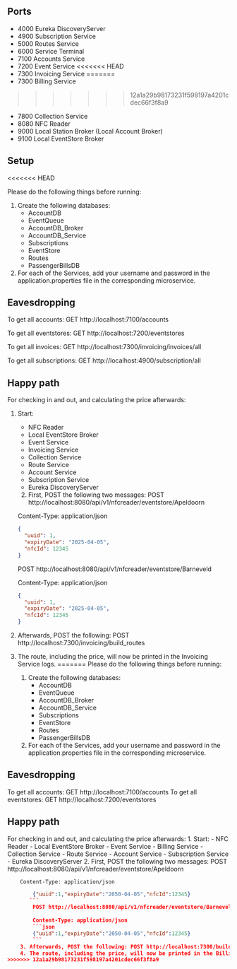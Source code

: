 ## Ports

- 4000 Eureka DiscoveryServer
- 4900 Subscription Service
- 5000 Routes Service
- 6000 Service Terminal
- 7100 Accounts Service
- 7200 Event Service
<<<<<<< HEAD
- 7300 Invoicing Service
=======
- 7300 Billing Service
>>>>>>> 12a1a29b98173231f598197a4201cdec66f3f8a9
- 7800 Collection Service
- 8080 NFC Reader
- 9000 Local Station Broker (Local Account Broker)
- 9100 Local EventStore Broker

## Setup
<<<<<<< HEAD

Please do the following things before running:

1. Create the following databases:
   - AccountDB
   - EventQueue
   - AccountDB_Broker
   - AccountDB_Service
   - Subscriptions
   - EventStore
   - Routes
   - PassengerBillsDB
2. For each of the Services, add your username and password in the application.properties file in the corresponding microservice.

## Eavesdropping

To get all accounts: GET http://localhost:7100/accounts

To get all eventstores: GET http://localhost:7200/eventstores

To get all invoices: GET http://localhost:7300/invoicing/invoices/all

To get all subscriptions: GET http://localhost:4900/subscription/all

## Happy path

For checking in and out, and calculating the price afterwards:

1. Start:

   - NFC Reader
   - Local EventStore Broker
   - Event Service
   - Invoicing Service
   - Collection Service
   - Route Service
   - Account Service
   - Subscription Service
   - Eureka DiscoveryServer

   2. First, POST the following two messages:
      POST http://localhost:8080/api/v1/nfcreader/eventstore/Apeldoorn

   Content-Type: application/json

   ```json
   {
     "uuid": 1,
     "expiryDate": "2025-04-05",
     "nfcId": 12345
   }
   ```

   POST http://localhost:8080/api/v1/nfcreader/eventstore/Barneveld

   Content-Type: application/json

   ```json
   {
     "uuid": 1,
     "expiryDate": "2025-04-05",
     "nfcId": 12345
   }
   ```

2. Afterwards, POST the following: POST http://localhost:7300/invoicing/build_routes
3. The route, including the price, will now be printed in the Invoicing Service logs.
=======
Please do the following things before running:
    1. Create the following databases:
        - AccountDB 
        - EventQueue
        - AccountDB_Broker
        - AccountDB_Service
        - Subscriptions
        - EventStore
        - Routes
        - PassengerBillsDB
    2. For each of the Services, add your username and password in the application.properties file in the corresponding microservice.

## Eavesdropping
To get all accounts: GET http://localhost:7100/accounts
To get all eventstores: GET http://localhost:7200/eventstores

## Happy path
For checking in and out, and calculating the price afterwards:
    1. Start:
        - NFC Reader
        - Local EventStore Broker
        - Event Service
        - Billing Service
        - Collection Service
        - Route Service
        - Account Service
        - Subscription Service
        - Eureka DiscoveryServer
     2. First, POST the following two messages:
        POST http://localhost:8080/api/v1/nfcreader/eventstore/Apeldoorn
        
        Content-Type: application/json
```json
        {"uuid":1,"expiryDate":"2050-04-05","nfcId":12345}
       ``` 
        POST http://localhost:8080/api/v1/nfcreader/eventstore/Barneveld
        
        Content-Type: application/json
        ```json
        {"uuid":1,"expiryDate":"2050-04-05","nfcId":12345}
        ```
    3. Afterwards, POST the following: POST http://localhost:7300/build_routes
    4. The route, including the price, will now be printed in the Billing Service logs.
>>>>>>> 12a1a29b98173231f598197a4201cdec66f3f8a9
